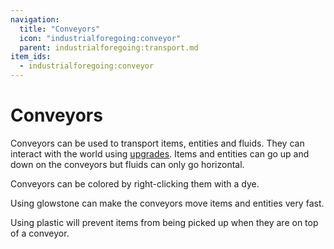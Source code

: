 ```yaml
---
navigation:
  title: "Conveyors"
  icon: "industrialforegoing:conveyor"
  parent: industrialforegoing:transport.md
item_ids:
  - industrialforegoing:conveyor
---
```


# Conveyors

Conveyors can be used to transport items, entities and fluids. They can interact with the world using [upgrades](../conveyor_upgrades.md). Items and entities can go up and down on the conveyors but fluids can only go horizontal. 

Conveyors can be colored by right-clicking them with a dye.



<Recipe id="industrialforegoing:conveyor" />

<ItemImage id="minecraft:glowstone_dust" />

Using glowstone can make the conveyors move items and entities very fast.

<ItemImage id="industrialforegoing:plastic" />

Using plastic will prevent items from being picked up when they are on top of a conveyor.

